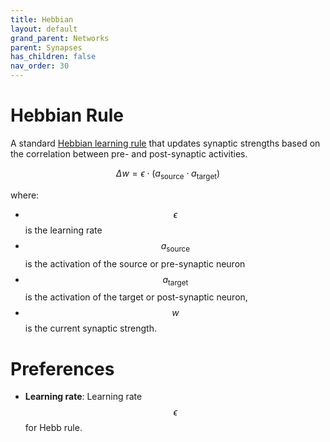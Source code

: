 ```yaml
---
title: Hebbian
layout: default
grand_parent: Networks
parent: Synapses
has_children: false
nav_order: 30
---
```


# Hebbian Rule

A standard [Hebbian learning rule](https://en.wikipedia.org/wiki/Hebbian_theory) that updates synaptic strengths based on the correlation between pre- and post-synaptic activities. 

$$
\Delta w = \epsilon \cdot (a_\text{source} \cdot a_\text{target})
$$  

where:
- $$\epsilon$$ is the learning rate
- $$a_{\text{source}}$$ is the activation of the source or pre-synaptic neuron
- $$a_{\text{target}}$$ is the activation of the target or post-synaptic neuron,
- $$w$$ is the current synaptic strength.

# Preferences
- **Learning rate**: Learning rate $$\epsilon$$ for Hebb rule.
